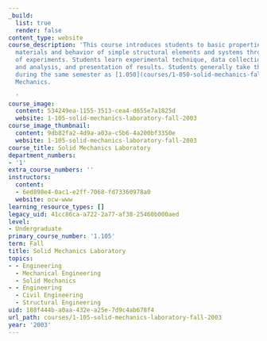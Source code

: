 ```yaml
---
_build:
  list: true
  render: false
content_type: website
course_description: 'This course introduces students to basic properties of structural
  materials and behavior of simple structural elements and systems through a series
  of experiments. Students learn experimental technique, data collection, reduction
  and analysis, and presentation of results. Students generally take this subject
  during the same semester as [1.050](courses/1-050-solid-mechanics-fall-2004), Solid
  Mechanics.

  '
course_image:
  content: 534249ea-1155-3513-cea4-d655e7a1825d
  website: 1-105-solid-mechanics-laboratory-fall-2003
course_image_thumbnail:
  content: 9db82fa2-4d9a-a03a-c5b6-4a200bf3350e
  website: 1-105-solid-mechanics-laboratory-fall-2003
course_title: Solid Mechanics Laboratory
department_numbers:
- '1'
extra_course_numbers: ''
instructors:
  content:
  - 6ed898e4-0ac1-e2ff-7068-fd73360978a0
  website: ocw-www
learning_resource_types: []
legacy_uid: 41cc86ca-a722-2a77-af38-25460b000aed
level:
- Undergraduate
primary_course_number: '1.105'
term: Fall
title: Solid Mechanics Laboratory
topics:
- - Engineering
  - Mechanical Engineering
  - Solid Mechanics
- - Engineering
  - Civil Engineering
  - Structural Engineering
uid: 188f444b-a0aa-432e-a25e-7d9c4ab678f4
url_path: courses/1-105-solid-mechanics-laboratory-fall-2003
year: '2003'
---
```

